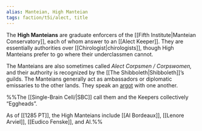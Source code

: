 ```yaml
---
alias: Manteian, High Manteian
tags: faction/t5i/alect, title
---
```

The **High Manteians** are graduate enforcers of the [[Fifth Institute|Manteian Conservatory]], each of whom answer to an [[Alect Keeper]]. They are essentially authorities over [[Chirologist|chirologists]], though High Manteians prefer to go where their underclassmen cannot.

The Manteians are also sometimes called *Alect Corpsmen / Corpswomen,* and their authority is recognized by the [[The Shibboleth|Shibboleth]]’s guilds. The Manteians generally act as ambassadors or diplomatic emissaries to the other lands. They speak an [argot](https://en.wikipedia.org/wiki/Cant_(language)#Argot) with one another. 

%%The [[Single-Brain Cell/|SBC]] call them and the Keepers collectively “Eggheads”.

As of [[1285 PT]], the High Manteians include [[Al Bordeaux]], [[Lenore Arviel]], [[Eudico Fenske]], and Al.%%